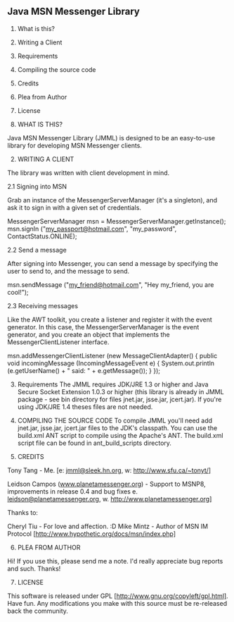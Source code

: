 Java MSN Messenger Library
--------------------------

1. What is this?
2. Writing a Client
3. Requirements
4. Compiling the source code
5. Credits
6. Plea from Author
7. License

1. WHAT IS THIS?

Java MSN Messenger Library (JMML) is designed to be an easy-to-use library for 
developing MSN Messenger clients.

2. WRITING A CLIENT

The library was written with client development in mind.

2.1 Signing into MSN

Grab an instance of the MessengerServerManager (it's a singleton), and ask it 
to sign in with a given set of credentials.

  MessengerServerManager msn = MessengerServerManager.getInstance();
  msn.signIn ("my_passport@hotmail.com", "my_password", ContactStatus.ONLINE);

2.2 Send a message

After signing into Messenger, you can send a message by specifying the user to 
send to, and the message to send.

  msn.sendMessage ("my_friend@hotmail.com", "Hey my_friend, you are cool!");

2.3 Receiving messages

Like the AWT toolkit, you create a listener and register it with the event 
generator.  In this case, the MessengerServerManager is the event generator, 
and you create an object that implements the MessengerClientListener interface.

  msn.addMessengerClientListener (new MessageClientAdapter() {
    public void incomingMessage (IncomingMessageEvent e) {
      System.out.println (e.getUserName() + " said: " + e.getMessage());
    }
  });

3. Requirements
The JMML requires JDK/JRE 1.3 or higher and Java Secure Socket Extension 1.0.3 or higher (this library is already in JMML package - see bin directory for files jnet.jar, jsse.jar, jcert.jar). If you're using JDK/JRE 1.4 theses files are not needed.

4. COMPILING THE SOURCE CODE
To compile JMML you'll need add jnet.jar, jsse.jar, jcert.jar files to the JDK's classpath. You can use the build.xml ANT script to compile using the Apache's ANT. The build.xml script file can be found in ant_build_scripts directory.

5. CREDITS

Tony Tang - Me. [e: jmml@sleek.hn.org, w: http://www.sfu.ca/~tonyt/]

Leidson Campos (www.planetamessenger.org) - Support to MSNP8, improvements in release 0.4 and bug fixes e. leidson@planetamessenger.org, w. http://www.planetamessenger.org]

Thanks to:

Cheryl Tiu - For love and affection. :D
Mike Mintz - Author of MSN IM Protocol [http://www.hypothetic.org/docs/msn/index.php]

6. PLEA FROM AUTHOR

Hi!  If you use this, please send me a note.  I'd really appreciate bug reports and such.  Thanks!

7. LICENSE

This software is released under GPL [http://www.gnu.org/copyleft/gpl.html].  
Have fun.  Any modifications you make with this source must be re-released back the community.